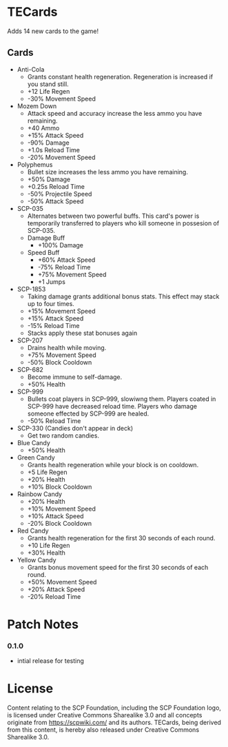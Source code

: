 # TECards
Adds 14 new cards to the game!

## Cards
- Anti-Cola
    - Grants constant health regeneration. Regeneration is increased if you stand still.
    - +12 Life Regen
    - -30% Movement Speed
- Mozem Down
    - Attack speed and accuracy increase the less ammo you have remaining.
    - +40 Ammo
    - +15% Attack Speed
    - -90% Damage
    - +1.0s Reload Time
    - -20% Movement Speed
- Polyphemus
    - Bullet size increases the less ammo you have remaining.
    - +50% Damage
    - +0.25s Reload Time
    - -50% Projectile Speed
    - -50% Attack Speed
- SCP-035
    - Alternates between two powerful buffs. This card's power is temporarily transferred to players who kill someone in possesion of SCP-035.
    - Damage Buff
      - +100% Damage
    - Speed Buff
      - +60% Attack Speed
      - -75% Reload Time
      - +75% Movement Speed
      - +1 Jumps
- SCP-1853
  - Taking damage grants additional bonus stats. This effect may stack up to four times.
  - +15% Movement Speed
  - +15% Attack Speed
  - -15% Reload Time
  - Stacks apply these stat bonuses again
- SCP-207
    - Drains health while moving.
    - +75% Movement Speed
    - -50% Block Cooldown
- SCP-682
    - Become immune to self-damage.
    - +50% Health
- SCP-999
    - Bullets coat players in SCP-999, slowiwng them. Players coated in SCP-999 have decreased reload time. Players who damage someone effected by SCP-999 are healed.
    - -50% Reload Time
- SCP-330 (Candies don't appear in deck)
    - Get two random candies.
- Blue Candy
    - +50% Health
- Green Candy
    - Grants health regeneration while your block is on cooldown.
    - +5 Life Regen
    - +20% Health
    - +10% Block Cooldown
- Rainbow Candy
    - +20% Health
    - +10% Movement Speed
    - +10% Attack Speed
    - -20% Block Cooldown
- Red Candy
    - Grants health regeneration for the first 30 seconds of each round.
    - +10 Life Regen
    - +30% Health
- Yellow Candy
    - Grants bonus movement speed for the first 30 seconds of each round.
    - +50% Movement Speed
    - +20% Attack Speed
    - -20% Reload Time
# Patch Notes

### 0.1.0
- intial release for testing

# License

Content relating to the SCP Foundation, including the SCP Foundation logo, is licensed under Creative Commons Sharealike 3.0 and all concepts originate from https://scpwiki.com/ and its authors. TECards, being derived from this content, is hereby also released under Creative Commons Sharealike 3.0.
